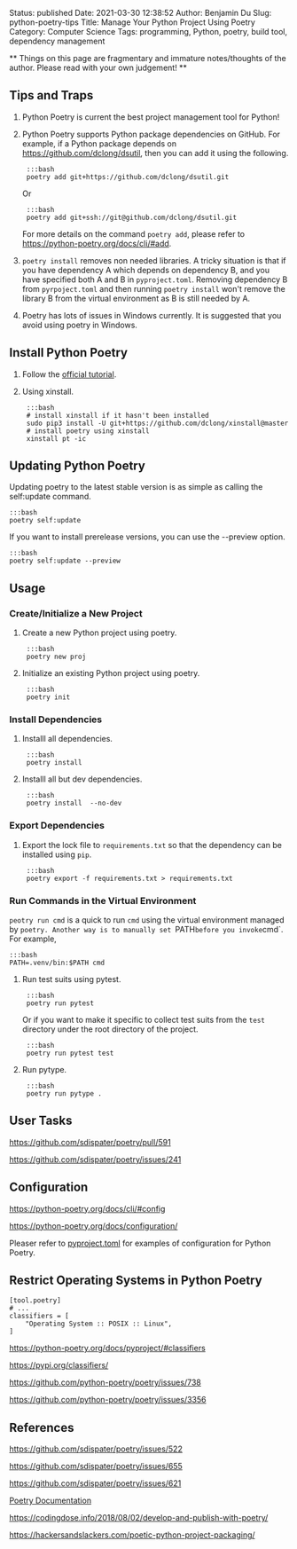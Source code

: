 Status: published
Date: 2021-03-30 12:38:52
Author: Benjamin Du
Slug: python-poetry-tips
Title: Manage Your Python Project Using Poetry
Category: Computer Science
Tags: programming, Python, poetry, build tool, dependency management

**
Things on this page are fragmentary and immature notes/thoughts of the author.
Please read with your own judgement!
**


## Tips and Traps 

1. Python Poetry is current the best project management tool for Python!

2. Python Poetry supports Python package dependencies on GitHub.
    For example,
    if a Python package depends on https://github.com/dclong/dsutil,
    then you can add it using the following.

        :::bash
        poetry add git+https://github.com/dclong/dsutil.git

    Or

        :::bash
        poetry add git+ssh://git@github.com/dclong/dsutil.git

    For more details on the command `poetry add`,
    please refer to 
    https://python-poetry.org/docs/cli/#add.

3. `poetry install` removes non needed libraries. 
    A tricky situation is that if you have dependency A 
    which depends on dependency B,
    and you have specified both A and B in `pyproject.toml`.
    Removing dependency B from `pyrpoject.toml` and then running `poetry install` 
    won't remove the library B from the virtual environment as B is still needed by A.

4. Poetry has lots of issues in Windows currently.
    It is suggested that you avoid using poetry in Windows.

## Install Python Poetry

1. Follow the [official tutorial](https://python-poetry.org/docs/#installation).

2. Using xinstall.

        :::bash
        # install xinstall if it hasn't been installed
        sudo pip3 install -U git+https://github.com/dclong/xinstall@master
        # install poetry using xinstall
        xinstall pt -ic

## Updating Python Poetry

Updating poetry to the latest stable version is as simple as calling the self:update command.

    :::bash
    poetry self:update

If you want to install prerelease versions, you can use the --preview option.

    :::bash
    poetry self:update --preview

## Usage

### Create/Initialize a New Project

1. Create a new Python project using poetry.

        :::bash
        poetry new proj

2. Initialize an existing Python project using poetry.

        :::bash
        poetry init

### Install Dependencies

1. Installl all dependencies.

        :::bash
        poetry install 

2. Installl all but dev dependencies.

        :::bash
        poetry install  --no-dev

### Export Dependencies

1. Export the lock file to `requirements.txt` 
    so that the dependency can be installed using `pip`.

        :::bash
        poetry export -f requirements.txt > requirements.txt

### Run Commands in the Virtual Environment 

`peotry run cmd` is a quick to run `cmd` using the virtual environment managed by `poetry.
Another way is to manually set `PATH` before you invoke `cmd`. 
For example,

    :::bash
    PATH=.venv/bin:$PATH cmd

1. Run test suits using pytest.

        :::bash
        poetry run pytest

    Or if you want to make it specific to collect test suits from the `test` directory 
    under the root directory of the project.

        :::bash
        poetry run pytest test

2. Run pytype.

        :::bash
        poetry run pytype .

## User Tasks

https://github.com/sdispater/poetry/pull/591

https://github.com/sdispater/poetry/issues/241

## Configuration

https://python-poetry.org/docs/cli/#config

https://python-poetry.org/docs/configuration/

Pleaser refer to
[pyproject.toml](https://github.com/dclong/pyproject.toml)
for examples of configuration for Python Poetry.

## Restrict Operating Systems in Python Poetry

```
[tool.poetry]
# ...
classifiers = [
    "Operating System :: POSIX :: Linux",
]
```

https://python-poetry.org/docs/pyproject/#classifiers

https://pypi.org/classifiers/

https://github.com/python-poetry/poetry/issues/738

https://github.com/python-poetry/poetry/issues/3356


## References

https://github.com/sdispater/poetry/issues/522

https://github.com/sdispater/poetry/issues/655

https://github.com/sdispater/poetry/issues/621

[Poetry Documentation](https://poetry.eustace.io/docs/)

https://codingdose.info/2018/08/02/develop-and-publish-with-poetry/

https://hackersandslackers.com/poetic-python-project-packaging/
